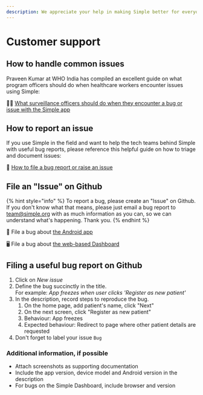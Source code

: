 ```yaml
---
description: We appreciate your help in making Simple better for everyone!
---
```


# Customer support

## How to handle common issues

Praveen Kumar at WHO India has compiled an excellent guide on what program officers should do when healthcare workers encounter issues using Simple:

✋🏽​ [What surveillance officers should do when they encounter a bug or issue with the Simple app](https://docs.google.com/document/d/1RgWCn-gcXvEbnozAZPIqmVpdQrd\_INYFNOKB0NBGpII/edit#heading=h.jymexnipl7j2)

## How to report an issue

If you use Simple in the field and want to help the tech teams behind Simple with useful bug reports, please reference this helpful guide on how to triage and document issues:

🐞 [How to file a bug report or raise an issue](https://docs.google.com/document/d/1bJniRgJL8ef\_SWWcwdLi1WASlez0ZHLH556YRDA9mDE/edit#heading=h.hucspecdvz3q)

## File an "Issue" on Github

{% hint style="info" %}
To report a bug, please create an "Issue" on Github. If you don't know what that means, please just email a bug report to [team@simple.org](mailto:team@simple.org) with as much information as you can, so we can understand what's happening. Thank you.
{% endhint %}

📱 File a bug about [the Android app](https://github.com/simpledotorg/simple-android/issues)

🖥️ File a bug about [the web-based Dashboard](https://github.com/simpledotorg/simple-server/issues)

## Filing a useful bug report on Github

1. Click on _New issue_
2. Define the bug succinctly in the title.\
   For example: _App freezes when user clicks 'Register as new patient'_
3. In the description, record steps to reproduce the bug.
   1. On the home page, add patient's name, click "Next"
   2. On the next screen, click "Register as new patient"
   3. Behaviour: App freezes
   4. Expected behaviour: Redirect to page where other patient details are requested
4. Don't forget to label your issue `Bug`

### Additional information, if possible

* Attach screenshots as supporting documentation
* Include the app version, device model and Android version in the description
* For bugs on the Simple Dashboard, include browser and version
